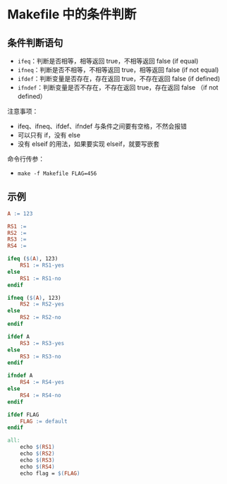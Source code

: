 # Makefile 中的条件判断

## 条件判断语句

- `ifeq`：判断是否相等，相等返回 true，不相等返回 false (if equal)
- `ifneq`：判断是否不相等，不相等返回 true，相等返回 false (if not equal)
- `ifdef`：判断变量是否存在，存在返回 true，不存在返回 false (if defined)
- `ifndef`：判断变量是否不存在，不存在返回 true，存在返回 false （if not defined）

注意事项：

- ifeq、ifneq、ifdef、ifndef 与条件之间要有空格，不然会报错
- 可以只有 if，没有 else
- 没有 elseif 的用法，如果要实现 elseif，就要写嵌套

命令行传参：

- `make -f Makefile FLAG=456`

## 示例

```Makefile
A := 123

RS1 :=
RS2 :=
RS3 :=
RS4 :=

ifeq ($(A), 123)
	RS1 := RS1-yes
else
	RS1 := RS1-no
endif

ifneq ($(A), 123)
	RS2 := RS2-yes
else
	RS2 := RS2-no
endif

ifdef A
	RS3 := RS3-yes
else
	RS3 := RS3-no
endif

ifndef A
	RS4 := RS4-yes
else
	RS4 := RS4-no
endif

ifdef FLAG
	FLAG := default
endif

all:
	echo $(RS1)
	echo $(RS2)
	echo $(RS3)
	echo $(RS4)
	echo flag = $(FLAG)
```
